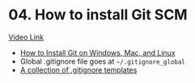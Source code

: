 # 04. How to install Git SCM

[Video Link](https://egghead.io/lessons/javascript-how-to-install-git-scm)

-   [How to Install Git on Windows, Mac, and Linux](https://gist.github.com/derhuerst/1b15ff4652a867391f03#file-mac-md)
-   Global .gitignore file goes at `~/.gitignore_global`
-   [A collection of .gitignore templates](https://github.com/github/gitignore)

